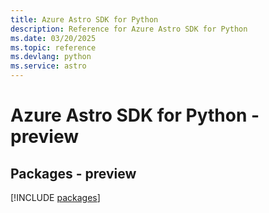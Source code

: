 ```yaml
---
title: Azure Astro SDK for Python
description: Reference for Azure Astro SDK for Python
ms.date: 03/20/2025
ms.topic: reference
ms.devlang: python
ms.service: astro
---
```

# Azure Astro SDK for Python - preview
## Packages - preview
[!INCLUDE [packages](astro-index.md)]